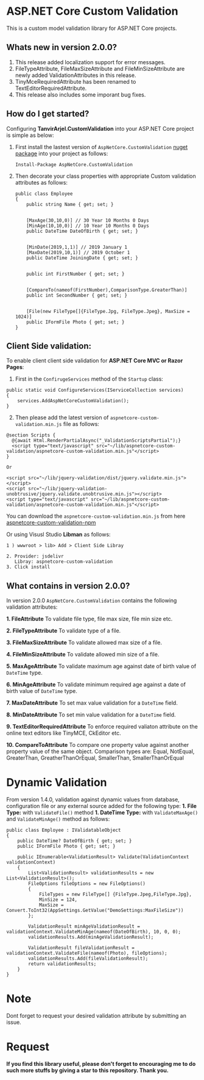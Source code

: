 # ASP.NET Core Custom Validation

 This is a custom model validation library for ASP.NET Core projects.
 
## Whats new in version 2.0.0?

   1. This release added localization support for error messages.
   2. FileTypeAttribute, FileMaxSizeAttribute and FileMinSizeAttribute are newly added ValidationAttributes in this release.
   3. TinyMceRequiredAttribute has been renamed to TextEditorRequiredAttribute.
   4. This release also includes some imporant bug fixes.
 
## How do I get started?
 
 Configuring **TanvirArjel.CustomValidation** into your ASP.NET Core project is simple as below:
 
 1. First install the lastest version of `AspNetCore.CustomValidation` [nuget package](https://www.nuget.org/packages/AspNetCore.CustomValidation) into your project as follows:
 
    `Install-Package AspNetCore.CustomValidation`
    
 2. Then decorate your class properties with appropriate Custom validation attributes as follows:
 
        public class Employee
        {
            public string Name { get; set; }
            
            
            [MaxAge(30,10,0)] // 30 Year 10 Months 0 Days
            [MinAge(10,10,0)] // 10 Year 10 Months 0 Days
            public DateTime DateOfBirth { get; set; }
            

            [MinDate(2019,1,1)] // 2019 January 1
            [MaxDate(2019,10,1)] // 2019 October 1
            public DateTime JoiningDate { get; set; }
            
            
            public int FirstNumber { get; set; }
            
            
            [CompareTo(nameof(FirstNumber),ComparisonType.GreaterThan)]
            public int SecondNumber { get; set; }
            
           
            [File(new FileType[]{FileType.Jpg, FileType.Jpeg}, MaxSize = 1024)]
            public IFormFile Photo { get; set; }
        }
        
  ## Client Side validation:
  
  To enable client client side validation for **ASP.NET Core MVC or Razor Pages**:
  
  1. First in the `ConfirugeServices` method of the `Startup` class:
  
    public static void ConfigureServices(IServiceCollection services)
    {
        services.AddAspNetCoreCustomValidation();
    }
   
  2. Then please add the latest version of `aspnetcore-custom-validation.min.js` file as follows:
  
    @section Scripts {
      @{await Html.RenderPartialAsync("_ValidationScriptsPartial");}
      <script type="text/javascript" src="~/lib/aspnetcore-custom-validation/aspnetcore-custom-validation.min.js"</script>
    }
    
    Or
    
    <script src="~/lib/jquery-validation/dist/jquery.validate.min.js"></script>
    <script src="~/lib/jquery-validation-unobtrusive/jquery.validate.unobtrusive.min.js"></script>
    <script type="text/javascript" src="~/lib/aspnetcore-custom-validation/aspnetcore-custom-validation.min.js"</script>
    
You can download the `aspnetcore-custom-validation.min.js` from here [aspnetcore-custom-validation-npm](https://www.npmjs.com/package/aspnetcore-custom-validation)

Or using Visusl Studio **Libman** as follows:

    1 ) wwwroot > lib> Add > Client Side Libray

    2. Provider: jsdelivr
       Libray: aspnetcore-custom-validation
    3. Click install
  
        
  ## What contains in version 2.0.0?
  
  In version 2.0.0 `AspNetCore.CustomValidation` contains the following validation attributes:
  
  **1. FileAttribute**
       To validate file type, file max size, file min size etc.
  
  **2. FileTypeAttribute**
       To validate type of a file.
  
  **3. FileMaxSizeAttribute**
       To validate allowed max size of a file.
       
  **4. FileMinSizeAttribute**
       To validate allowed min size of a file.
       
  **5. MaxAgeAttribute**
       To validate maximum age against date of birth value of `DateTime` type.
       
  **6. MinAgeAttribute**
       To validate minimum required age against a date of birth value of `DateTime` type.
       
  **7. MaxDateAttribute**
       To set max value validation for a `DateTime` field.
       
  **8. MinDateAttribute**
       To set min value validation for a `DateTime` field.
       
  **9. TextEditorRequiredAttribute**
       To enforce required valiaton attribute on the online text editors like TinyMCE, CkEditor etc.
       
  **10. CompareToAttribute**
       To compare one property value against another property value of the same object. Comparison types are: Equal, NotEqual, GreaterThan, GreatherThanOrEqual, SmallerThan, SmallerThanOrEqual
       
   # Dynamic Validation
   From version 1.4.0, validation against dynamic values from database, configuration file or any external source added for the following type:
    **1. File Type:** with `ValidateFile()` method
    **1. DateTime Type:** with `ValidateMaxAge()` and `ValidateMinAge()` method as follows:
    
    public class Employee : IValidatableObject
    {
        public DateTime? DateOfBirth { get; set; }
        public IFormFile Photo { get; set; }

        public IEnumerable<ValidationResult> Validate(ValidationContext validationContext)
        {
            List<ValidationResult> validationResults = new List<ValidationResult>();
            FileOptions fileOptions = new FileOptions()
            {
                FileTypes = new FileType[] {FileType.Jpeg,FileType.Jpg},
                MinSize = 124,
                MaxSize = Convert.ToInt32(AppSettings.GetValue("DemoSettings:MaxFileSize"))
            };

            ValidationResult minAgeValidationResult = validationContext.ValidateMinAge(nameof(DateOfBirth), 10, 0, 0);
            validationResults.Add(minAgeValidationResult);
            
            ValidationResult fileValidationResult = validationContext.ValidateFile(nameof(Photo), fileOptions);
            validationResults.Add(fileValidationResult);
            return validationResults;
        }
    }
    
       
# Note
   
Dont forget to request your desired validation  attribute by submitting an issue.
   
# Request

**If you find this library useful, please don't forget to encouraging me to do such more stuffs by giving a star to this repository. Thank you.**
  
  
